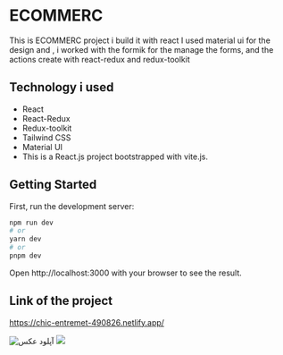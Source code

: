# ECOMMERC

This is ECOMMERC project i build it with react 
I used material ui for the design and ,
i worked with the formik for the manage the forms,
and the actions create with react-redux and redux-toolkit
  

## Technology i used
- React
- React-Redux
- Redux-toolkit
- Tailwind CSS
- Material UI
- This is a React.js project bootstrapped with vite.js.

## Getting Started
First, run the development server:
``` bash 
npm run dev
# or
yarn dev
# or
pnpm dev
```

Open http://localhost:3000 with your browser to see the result.
## Link of the project
https://chic-entremet-490826.netlify.app/

<img src="https://s8.uupload.ir/files/screenshot_2023-05-14_172149_0ryl.png" border="0" alt="آپلود عکس" />
<img src="https://s8.uupload.ir/files/screenshot_2023-05-14_172355_vus3.png"/>



